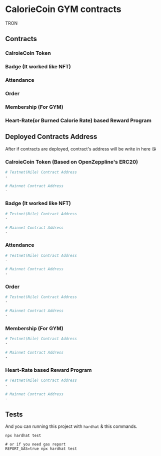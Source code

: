 # CalorieCoin GYM contracts
TRON

## Contracts
### CalroieCoin Token
### Badge (It worked like NFT)
### Attendance
### Order
### Membership (For GYM)
### Heart-Rate(or Burned Calorie Rate) based Reward Program


## Deployed Contracts Address
After if contracts are deployed, contract's address will be write in here 😘
### CalroieCoin Token (Based on OpenZeppline's ERC20)
```sh
# Testnet(Nile) Contract Address
-
```
```sh
# Mainnet Contract Address
-
```
### Badge (It worked like NFT)
```sh
# Testnet(Nile) Contract Address
-
```
```sh
# Mainnet Contract Address
-
```
### Attendance
```sh
# Testnet(Nile) Contract Address
-
```
```sh
# Mainnet Contract Address
-
```
### Order
```sh
# Testnet(Nile) Contract Address
-
```
```sh
# Mainnet Contract Address
-
```
### Membership (For GYM)
```sh
# Testnet(Nile) Contract Address
-
```
```sh
# Mainnet Contract Address
-
```
### Heart-Rate based Reward Program
```sh
# Testnet(Nile) Contract Address
-
```
```sh
# Mainnet Contract Address
-
```

## Tests
And you can running this project with `hardhat` & this commands.

```shell
npx hardhat test

# or if you need gas report
REPORT_GAS=true npx hardhat test
```
